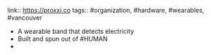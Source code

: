 link:: https://proxxi.co
tags:: #organization, #hardware, #wearables, #vancouver

- A wearable band that detects electricity
- Built and spun out of #HUMAN
-